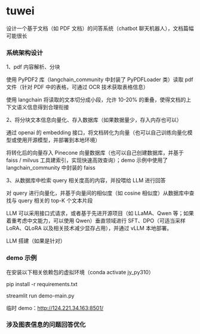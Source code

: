 # tuwei

设计一个基于文档（如 PDF 文档）的问答系统（chatbot 聊天机器人），文档篇幅可能很长

### 系统架构设计
1、pdf 内容解析、分块

使用 PyPDF2 库（langchain_community 中封装了 PyPDFLoader 类）读取 pdf 文件（针对 PDF 中的表格，可通过 OCR 技术获取表格信息）

使用 langchain 将读取的文本切分成小段，允许 10-20% 的重叠，使得文档的上下文语义信息得到合理衔接


2、将分块文本信息向量化、存入数据库（如果数据量少，存入内存也可以）

通过 openai 的 embedding 接口，将文档转化为向量（也可以自己训练向量化模型或使用开源模型，并部署到本地环境）

将转化后的向量存入 Pinecone 向量数据库（也可以自己创建数据库，并基于 faiss / milvus 工具建索引，实现快速高效查询）；demo 示例中使用了 langchain_community 中封装的 faiss


3、从数据库中检索 query 相关度高的内容，并投喂给 LLM 进行回答

对 query 进行向量化，并基于向量间的相似度（如 cosine 相似度）从数据库中查找与 query 相关的 top-K 个文本片段

LLM 可以采用接口式请求，或者基于先进开源项目（如 LLaMA、Qwen 等；如果着重考虑中文能力，可以使用 Qwen）垂直领域进行 SFT、DPO（可适当采样 LoRA、QLoRA 以及相关技术减少显存占用），并通过 vLLM 本地部署。




LLM 搭建（如果是针对）



### demo 示例

在安装以下相关依赖包的虚拟环境（conda activate jy_py310）

pip install -r requirements.txt

streamlit run demo-main.py

临时 demo：http://124.221.34.163:8501/




### 涉及图表信息的问题回答优化

